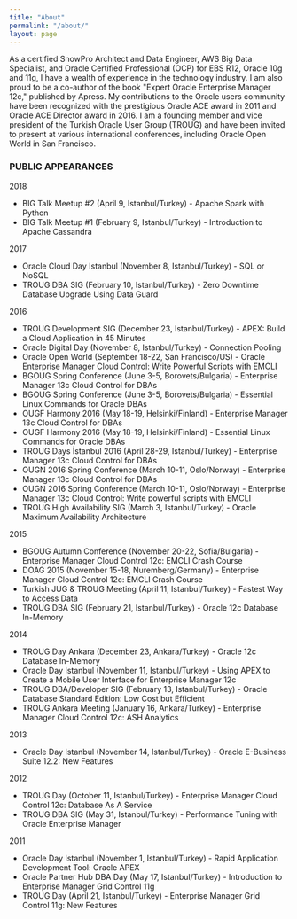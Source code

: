 ```yaml
---
title: "About"
permalink: "/about/"
layout: page
---
```


As a certified SnowPro Architect and Data Engineer, AWS Big Data Specialist, and Oracle Certified Professional (OCP) for EBS R12, Oracle 10g and 11g, I have a wealth of experience in the technology industry. I am also proud to be a co-author of the book "Expert Oracle Enterprise Manager 12c," published by Apress. My contributions to the Oracle users community have been recognized with the prestigious Oracle ACE award in 2011 and Oracle ACE Director award in 2016. I am a founding member and vice president of the Turkish Oracle User Group (TROUG) and have been invited to present at various international conferences, including Oracle Open World in San Francisco. 

### PUBLIC APPEARANCES

2018
* BIG Talk Meetup #2 (April 9, Istanbul/Turkey) - Apache Spark with Python
* BIG Talk Meetup #1 (February 9, Istanbul/Turkey) - Introduction to Apache Cassandra

2017
* Oracle Cloud Day Istanbul (November 8, Istanbul/Turkey) - SQL or NoSQL
* TROUG DBA SIG (February 10, Istanbul/Turkey) - Zero Downtime Database Upgrade Using Data Guard

2016
* TROUG Development SIG (December 23, Istanbul/Turkey) - APEX: Build a Cloud Application in 45 Minutes
* Oracle Digital Day (November 8, Istanbul/Turkey) - Connection Pooling
* Oracle Open World (September 18-22, San Francisco/US) - Oracle Enterprise Manager Cloud Control: Write Powerful Scripts with EMCLI
* BGOUG Spring Conference (June 3-5, Borovets/Bulgaria) - Enterprise Manager 13c Cloud Control for DBAs
* BGOUG Spring Conference (June 3-5, Borovets/Bulgaria) - Essential Linux Commands for Oracle DBAs 
* OUGF Harmony 2016 (May 18-19, Helsinki/Finland) - Enterprise Manager 13c Cloud Control for DBAs
* OUGF Harmony 2016 (May 18-19, Helsinki/Finland) - Essential Linux Commands for Oracle DBAs 
* TROUG Days İstanbul 2016 (April 28-29, Istanbul/Turkey) - Enterprise Manager 13c Cloud Control for DBAs
* OUGN 2016 Spring Conference (March 10-11, Oslo/Norway) - Enterprise Manager 13c Cloud Control for DBAs
* OUGN 2016 Spring Conference (March 10-11, Oslo/Norway) - Enterprise Manager 13c Cloud Control: Write powerful scripts with EMCLI
* TROUG High Availability SIG (March 3, Istanbul/Turkey) - Oracle Maximum Availability Architecture

2015
* BGOUG Autumn Conference (November 20-22, Sofia/Bulgaria) - Enterprise Manager Cloud Control 12c: EMCLI Crash Course
* DOAG 2015 (November 15-18, Nuremberg/Germany) - Enterprise Manager Cloud Control 12c: EMCLI Crash Course
* Turkish JUG & TROUG Meeting (April 11, Istanbul/Turkey) - Fastest Way to Access Data
* TROUG DBA SIG (February 21, Istanbul/Turkey) - Oracle 12c Database In-Memory

2014
* TROUG Day Ankara (December 23, Ankara/Turkey) - Oracle 12c Database In-Memory
* Oracle Day Istanbul (November 11, Istanbul/Turkey) - Using APEX to Create a Mobile User Interface for Enterprise Manager 12c
* TROUG DBA/Developer SIG (February 13, Istanbul/Turkey) - Oracle Database Standard Edition: Low Cost but Efficient
* TROUG Ankara Meeting (January 16, Ankara/Turkey) - Enterprise Manager Cloud Control 12c: ASH Analytics

2013
* Oracle Day Istanbul (November 14, Istanbul/Turkey) - Oracle E-Business Suite 12.2: New Features

2012
* TROUG Day (October 11, Istanbul/Turkey) - Enterprise Manager Cloud Control 12c: Database As A Service
* TROUG DBA SIG (May 31, Istanbul/Turkey) - Performance Tuning with Oracle Enterprise Manager

2011
* Oracle Day Istanbul (November 1, Istanbul/Turkey) - Rapid Application Development Tool: Oracle APEX
* Oracle Partner Hub DBA Day (May 17, Istanbul/Turkey) - Introduction to Enterprise Manager Grid Control 11g
* TROUG Day (April 21, Istanbul/Turkey) - Enterprise Manager Grid Control 11g: New Features
